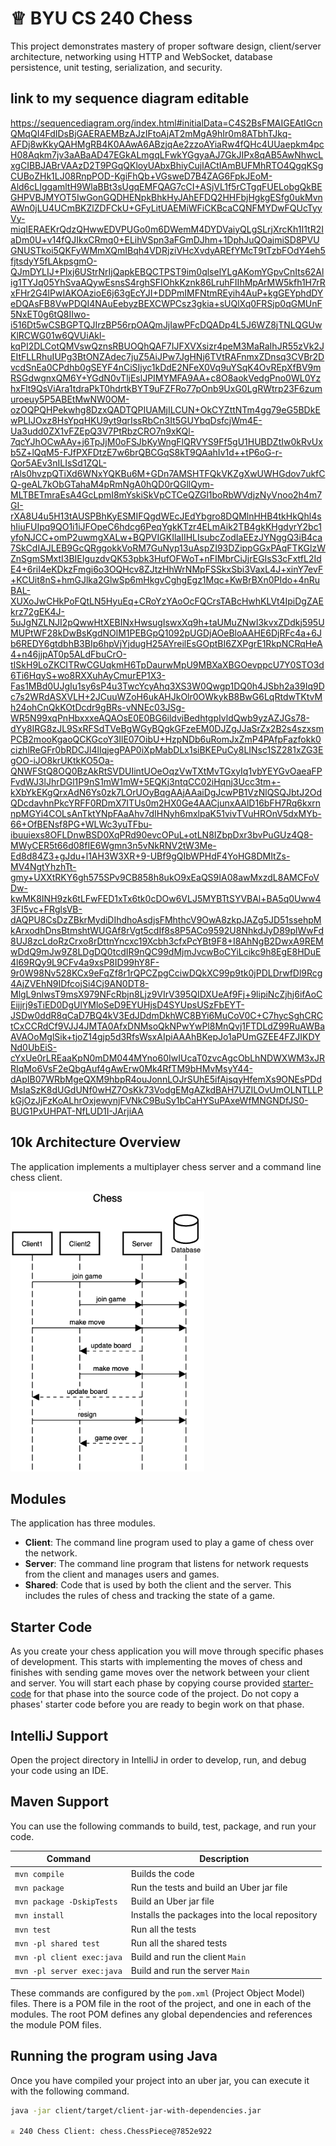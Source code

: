 # ♕ BYU CS 240 Chess

This project demonstrates mastery of proper software design, client/server architecture, networking using HTTP and WebSocket, database persistence, unit testing, serialization, and security.

## link to my sequence diagram editable
https://sequencediagram.org/index.html#initialData=C4S2BsFMAIGEAtIGcnQMqQI4FdIDsBjGAERAEMBzAJzIFtoAjAT2mMgA9hIr0m8ATbhTJkq-AFDj8wKkyQAHMgRB4K0AAwA6ABzjqAe2zzoAYiaRw4fQHc4UUaepkm4pcH08Aqkm7jv3aABaAD47EGkALmgqLFwkYGgyaAJ7GkJIPx8qAB5AwNhwcLxgCIBBJABrVAAzD2T9PGqQKloyUAbxBhiyCujIACtIAmBUFMhRTO4QgqKSgCUBoZHk1LJ08RnpPOD-KgiFhQb+VGsweD7B4ZAG6FpkJEoM-Ald6cLIggamltH9WlaBBt3sUgqEMFQAG7cCI+ASjVL1f5rCTgqFUELobgQkBEGHPVBJMYOT5IwGonGQDHENpkBhkHyJAhEFDQ2HHFbjHgkgESfg0ukMvnAWn0jLU4UCmBKZlZDFCkU+GFyLitUAEMiWFiCKBcaCQNFMYDwFQUcTyyVy-miqIERAEKrQdzQHwwEDVPUGo0m6DWemM4DYDVaiyQLgSLrjXrcKh1I1tR2IaDm0U+v14fQJIkxCRmq0+ELihVSpn3aFGmDJhm+1DphJuQOajmiSD8PVUGNUSTkoi5QKFyWMmXQmIBqh4VDRjziVHcXvdyAREfYMcT9tTzbFOdY4eh5fjtsdyY5fLAkpsgmO-QJmDYLIJ+Plxj6UStrNrIjQapkEBQCTPST9im0qlselYLgAKomYGpvCnIts62Alig1TYJq05YhSvaAQywEsnsS4rghSFIOhkKznk86LruhFIIhMpArMW5kfh1H7rRxFHr2G4lPwIAKOAzioE6j63gEcYJI+DDPmIMFNtmREyih4AuP+kgGEYphdDYeDQAsFB8VwPDQI4NAuEebyzBEXCWPCsz3gkia+sUQlXq0FRSjp0qGMUnF5NxET0g6tQ8IIwo-i516Dt5wCSBGPTQJIrzBP56rpOAQmJjIawPFcDQADp4L5J6WZ8jTNLQGUwKlRCWG01w6QVUiAkl-kqPI2DLCotQMVswQznsRBUOQhQAF7IJFXVXsizr4peM3MaRaIhJR55zVk2JEItFLLRhuIUPg3BtONZAdec7juZ5AiJPw7JgHNj6TVtRAFnmxZDnsq3CVBr2DvcdSnEa0CPdhb0gSEYF4nCiSIjyc1kDdE2NFeX0Vq9uYSqK4OvREpXfBV9mRSGdwgnxQM6Y+YGdN0vTljEslJPIMYMFA9AA+c8O8aokVedgPno0WL0YzhxFlt9QsViAra1tdraPkT0hdrtkBYT9uFZFRo77pOnb9UxG0LgRWtrp23F6zumuroeuy5P5ABEtMwNW0OM-ozOQPQHPekwhg8DzxQADTQPIUAMjILCUN+OkCYZttNTm4gg79eG5BDkEwPLIJOxz8HsYpqHKU9yt9qrIssRbCn3It5GUYbqDsfcjWm4E-Ua3udd0ZX1vFZEpQ3V7PtRbzCRO7n9xKQl-7qcYJhOCwAAy+j6TpJjM0oFSJbKyWngFlQRVYS9Ff5gU1HUBDZtIw0kRvUxb5Z+lQqM5-FJfPXFDtzE7w6brQBCGqS8kT9QAahIv1d++tP6oG-r-Qor5AEv3nILIsSd1ZQL-rAls0hvzpQTiXd6WNxYQKBu6M+GDn7AMSHTFQkVKZgXwUWHGdov7ukfCQ-geAL7kObGTahaM4pRmNgA0hQD0rQGllQym-MLTBETmraEsA4GcLpmI8mYskiSkVpCTCeQZGl1boRbWVdjzNyVnoo2h4m7GI-rXA8U4u5H13tAUSPBhKyESMIFQgdWEcJEdYbgro8DQMlnHHB4tkHkQhl4shIiuFUIpq9QO1i1iJFOpeC6hdcg6PeqYgkKTzr4ELmAik2TB4gkKHgdyrY2bc1yfoNJCC+omP2uwmgXALw+BQPVIGKIlaIIHLIsubcZodIaEEzJYNggQ3iB4ca7SkCdIAJLEB9GcQRggokkVoRM7GuNyp13uAspZI93DZippGGxPAqFTKGlzWZnSgmSMxtI3BIEIguzdvQK53pbk3HufOFWoT+nFIMbrCiJjrEGIsS3cFxtfL2IdE4+6riI4eKDkzFmgi6o3OQHcv8ZJtzHhWrNMpFSSkxSbi3VaxL4J+xinY7evF+KCUit8nS+hmGJlka2GlwSp6mHkgvCghgEgz1Mqc+KwBrBXn0PIdo+4nRuBAL-XUXoJwCHkPoFQtLN5HyuEq+CRoYzYAoOcFQCrsTABcHwhKLVt4IpiDgZAEkrz72gEK4J-5uJgNZLNJI2pQwwHtXEBINxHwsugIswxXq9h+taUMuZNwI3kvxZDdkj595UMUPtWF28kDwBsKgdNOlM1PEBGpQ1092pUGDjAOeBloAAHE6DjRFc4a+6Jb6REDY6gtdbhB3BIp6hpVjYjdugH25AYreilEsGOptBI6ZXPgrE1RkpNCRqHeA4+n46jjpAT0p5ALdFbuCrO-tISkH9LoZKCITRwCGUqkmH6TpDaurwMpU9MBXaXBGOevppcU7Y0STO3d6Ti6HqyS+wo8RXXuhAyCmurEP1X3-Fas1MBd0UJgIu1sy6sP4u3TwcYcyAhq3XS3W0Qwgp1DQ0h4JSbh2a39Iq9Dc7s2WRdASXVLH+2JCuuWZoH6ukAHJkOlr0OWkykB8BwG6LqRtdwTKtvMh24ohCnQkKOtDcdr9gBRs-vNNEc03JSg-WR5N99xqPnHbxxxeAQAOsE0E0BG6ildviBedhtgpIvldQwb9yzAZJGs78-dYy8IRG8zJL9SxRFSdTVeBgWGyBQgkGFzeEM0DJZgJJaSrZx2B2s4szxsmPCB2mooKgaoQCKGcoY3IlE07OibU+HzpNDb6uRomJxZmP4PAfpFazfokk0cizhlReGFr0bRDCJl4lIqjegPAP0iXpMabDLx1siBKEPuCy8LINsc1SZ281xZG3EgOO-iJO8krUKtkKO5Oa-QNWFStQ8OQ0BzAkRtSVDUIintUOeOqzVwTXtMvTGxyIq1vbYEYGvOaeaFPFvdWJ3lJhrDGl1P9nS1mW1mW+5EQKj3ntqCC02iHqnj3Ucc3tm+-kXbYkEKgQrxAdN6Ys0zk7LOrUOyBqgAAjAAaiDgJcwPB1VzNlQSQJbtJ2OdQDcdavhnPkcYRFF0RDmX7ITUs0m2HX0Ge4AACjunxAAlD16bFH7Rq6kxrnnpMGYi4COLsAnTktYNpFAaAhv7dIHNyh6mxlpaK51vivTVuHROnV5dxMYb-66+OfBENsf8PG+WLWc3yuTFbu-ibuuiexs8OFLDnwBSD0XqPRd90evcOPuL+otLN8IZbpDxr3bvPuGUz4Q8-MWyCER5t66d08fIE6Wgmn3n5vNkRNV2tW3Me-Ed8d84Z3+gJdu+l1AH3W3XR+9-UBf9gQIbWPHdF4YoHG8DMItZs-MV4NgtYhzhTt-gmy+UXXtRKY6gh575SPv9CB858h8ukO9xEaQS9IA08awMxzdL8AMCFoVDw-kwMK8INH9zk6tLFwFED1xTx6tk0cDOw6VLJ5MYBTtSYVBAl+BA5q0Uww43FI5vc+FRglsVB-dAQPU8CsDzZBkrMydiDIhdhoAsdjsFMhthcV9OwA8zkpJAZg5JD51ssehpMkArxodhDnsBtmshtWUGAf8rVgt5cdIf8s8P5ACo9592U8NhkdJyD89plWwFd8UJ8zcLdoRzCrxo8rDttnYncxc19Xcbh3cfxPcYBt9F8+I8AhNgB2DwxA9REMwDdQ9mJw9Z8LDgDQ0tcdIR9nQC99dMjmJvcwBoCYiLcikc9h8EgE8HDuE4l69RQy9L9CFv4a9xsP8ID99hY8F-9r0W98Nv528KCx9eFqZf8r1rQPCZpgCciwDQkXC99p9tk0jPDLDrwfDl9Rcg4AjZVEhN9IDfcojSi4Cj9AN0DT8-MlgL9nlwsT9msX979NFcRbjn8Ljz9VIrV395QIDXUeAf9Fj+9lipiNcZjhj6ifAoCEijjrj9sTiED0DgUlYMloSeD9EYUHjsD4SYUpsUSzFbEYT-JSDw0ddR8qCaD7BQ4kV3EdJDdmDkhWC8BYi6MuCoV0C+C7hycSghCRCtCxCCRdCf9VJJ4JMTA0AfxDNMsoQkNPwYwPl8MnQvj1FTDLdZ99RuAWBaAVAOoMglSik+tjoZ14gjp5d3RfsWsxAIpiAAAhBKepJo1aPUmGZEE4FZJIKDYNd0UbEiS-cYxUe0rLREaaKpN0mDM044MYno60IwIUcaT0zvcAgcObLhNDWXWM3xJRRIqMo6VsF2eQbgAuf4gAwErw0Mk4RfTM9bHMvMsyY44-dApIB07WRbMgeQXM9hbpR4ouJonnLOJrSUhE5ifAjsqyHfemXs9ONEsPDdMsIaSzK8dUGdUNf0wHZ7OsKk73VodgEMgAZkdBAH7UZILOvUmOLNTLLPkGjOzJjFzKoALhrOxjewynjFVNkC9BuSy1bCaHYSuPAxeWfMNGNDfJS0-BUG1PxUHPAT-NfLUD1I-JArjiAA
## 10k Architecture Overview

The application implements a multiplayer chess server and a command line chess client.

[![Sequence Diagram](10k-architecture.png)](https://sequencediagram.org/index.html#initialData=C4S2BsFMAIGEAtIGckCh0AcCGAnUBjEbAO2DnBElIEZVs8RCSzYKrgAmO3AorU6AGVIOAG4jUAEyzAsAIyxIYAERnzFkdKgrFIuaKlaUa0ALQA+ISPE4AXNABWAexDFoAcywBbTcLEizS1VZBSVbbVc9HGgnADNYiN19QzZSDkCrfztHFzdPH1Q-Gwzg9TDEqJj4iuSjdmoMopF7LywAaxgvJ3FC6wCLaFLQyHCdSriEseSm6NMBurT7AFcMaWAYOSdcSRTjTka+7NaO6C6emZK1YdHI-Qma6N6ss3nU4Gpl1ZkNrZwdhfeByy9hwyBA7mIT2KAyGGhuSWi9wuc0sAI49nyMG6ElQQA)

## Modules

The application has three modules.

- **Client**: The command line program used to play a game of chess over the network.
- **Server**: The command line program that listens for network requests from the client and manages users and games.
- **Shared**: Code that is used by both the client and the server. This includes the rules of chess and tracking the state of a game.

## Starter Code

As you create your chess application you will move through specific phases of development. This starts with implementing the moves of chess and finishes with sending game moves over the network between your client and server. You will start each phase by copying course provided [starter-code](starter-code/) for that phase into the source code of the project. Do not copy a phases' starter code before you are ready to begin work on that phase.

## IntelliJ Support

Open the project directory in IntelliJ in order to develop, run, and debug your code using an IDE.

## Maven Support

You can use the following commands to build, test, package, and run your code.

| Command                    | Description                                     |
| -------------------------- | ----------------------------------------------- |
| `mvn compile`              | Builds the code                                 |
| `mvn package`              | Run the tests and build an Uber jar file        |
| `mvn package -DskipTests`  | Build an Uber jar file                          |
| `mvn install`              | Installs the packages into the local repository |
| `mvn test`                 | Run all the tests                               |
| `mvn -pl shared test`      | Run all the shared tests                        |
| `mvn -pl client exec:java` | Build and run the client `Main`                 |
| `mvn -pl server exec:java` | Build and run the server `Main`                 |

These commands are configured by the `pom.xml` (Project Object Model) files. There is a POM file in the root of the project, and one in each of the modules. The root POM defines any global dependencies and references the module POM files.

## Running the program using Java

Once you have compiled your project into an uber jar, you can execute it with the following command.

```sh
java -jar client/target/client-jar-with-dependencies.jar

♕ 240 Chess Client: chess.ChessPiece@7852e922
```
